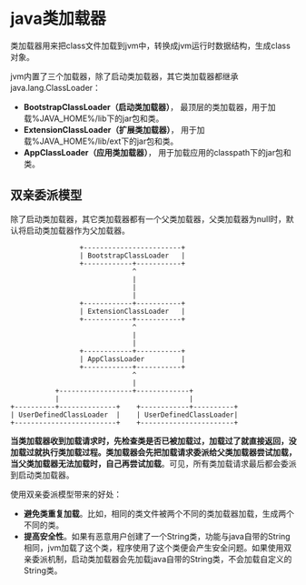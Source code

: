 # java类加载器

类加载器用来把class文件加载到jvm中，转换成jvm运行时数据结构，生成class对象。

jvm内置了三个加载器，除了启动类加载器，其它类加载器都继承java.lang.ClassLoader：

- **BootstrapClassLoader（启动类加载器）**， 最顶层的类加载器，用于加载%JAVA_HOME%/lib下的jar包和类。
- **ExtensionClassLoader（扩展类加载器）**， 用于加载%JAVA_HOME%/lib/ext下的jar包和类。
- **AppClassLoader（应用类加载器）**， 用于加载应用的classpath下的jar包和类。

## 双亲委派模型

除了启动类加载器，其它类加载器都有一个父类加载器，父类加载器为null时，默认将启动类加载器作为父加载器。

                     +------------------------+
                     | BootstrapClassLoader   |
                     +------------+-----------+
                                  ^
                                  |
                                  |
                                  |
                     +------------+-----------+
                     | ExtensionClassLoader   |
                     +------------+-----------+
                                  ^
                                  |
                                  |
                     +------------+-----------+
                     | AppClassLoader         |
                     +------------+-----------+
                                  ^
                                  |
               +------------------+-------------+
               |                                |
    +----------+--------------+    +------------+----------+
    | UserDefinedClassLoader  |    | UserDefinedClassLoader|
    +-------------------------+    +-----------------------+

**当类加载器收到加载请求时，先检查类是否已被加载过，加载过了就直接返回，没加载过就执行类加载过程。类加载器会先把加载请求委派给父类加载器尝试加载，当父类加载器无法加载时，自己再尝试加载**。可见，所有类加载请求最后都会委派到启动类加载器。

使用双亲委派模型带来的好处：

- **避免类重复加载**。比如，相同的类文件被两个不同的类加载器加载，生成两个不同的类。
- **提高安全性**。如果有恶意用户创建了一个String类，功能与java自带的String相同，jvm加载了这个类，程序使用了这个类便会产生安全问题。如果使用双亲委派机制，启动类加载器会先加载java自带的String类，不会加载自定义的String类。
